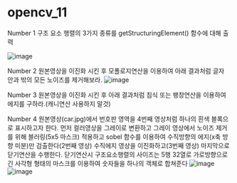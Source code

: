 # opencv_11

Number 1
구조 요소 행렬의 3가지 종류를 getStructuringElement() 함수에 대해 출력

![image](https://github.com/chankimGH/opencv_11/assets/169237545/f1168233-27bf-4dfe-aad8-4022961ac1fb)

Number 2
원본영상을 이진화 시킨 후 모폴로지연산을 이용하여
아래 결과처럼 글자 안과 밖의 모든 노이즈를 제거해보라.
![image](https://github.com/chankimGH/opencv_11/assets/169237545/ef44d3ab-3a2c-4588-aac2-362dd6ad68dd)


Number 3
원본영상을 이진화 시킨 후 아래 결과처럼 침식 또는
팽창연산을 이용하여 에지를 구하라.(캐니연산 사용하지 말것)

Number 4
원본영상(car.jpg)에서 번호판 영역을 4번째 영상처럼 하나의 흰색 블록으로 표시하고자 한다.
먼저 컬러영상을 그레이로 변환하고 그레이 영상에서 노이즈 제거를 위해 블러링(5x5 마스크) 적용하고 sobel 함수를 이용하여 수직방향의 에지(x축 방향 미분)만 검출한다(2번째 영상)
수직에지 영상을 이진화하고(3번째 영상) 마지막으로 닫기연산을 수행한다.
닫기연산시 구조요소행렬의 사이즈는 5행 32열로 가로방향으로 긴 사각형 형태의 마스크를 이용하여 숫자들을 하나의 객체로 합쳐준다
![image](https://github.com/chankimGH/opencv_11/assets/169237545/356b419d-a5b7-422e-920d-be532b40747b)
![image](https://github.com/chankimGH/opencv_11/assets/169237545/013b29a2-80d2-4220-9b9a-9649246d314a)
